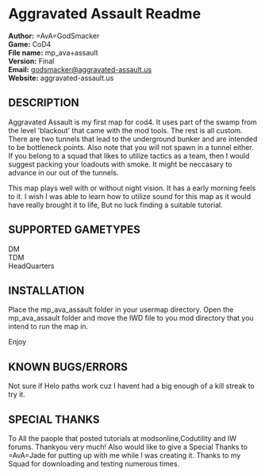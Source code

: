# Aggravated Assault Readme

**Author:** =AvA=GodSmacker  
**Game:** CoD4  
**File name:** mp_ava+assault  
**Version:** Final  
**Email:** godsmacker@aggravated-assault.us  
**Website:** aggravated-assault.us  

## DESCRIPTION

Aggravated Assault is my first map for cod4. It uses part of the swamp from 
the level 'blackout' that came with the mod tools. The rest is all custom. 
There are two tunnels that lead to the underground bunker and are intended
to be bottleneck points. Also note that you will not spawn in a tunnel either. 
If you belong to a squad that likes to utilize tactics as a team,
then I would suggest packing your loadouts with smoke. It might be neccasary to 
advance in our out of the tunnels.

This map plays well with or without night vision. It has a early morning feels to it. 
I wish I was able to learn how to utilize sound for this map as it would have really brought it to life, But no luck
finding a suitable tutorial.

## SUPPORTED GAMETYPES

DM  
TDM  
HeadQuarters  

## INSTALLATION

Place the mp_ava_assault folder in your usermap directory. Open the mp_ava_assault folder 
and move the IWD file to you mod directory that you intend to run the map in.

Enjoy

## KNOWN BUGS/ERRORS

Not sure if Helo paths work cuz I havent had a big enough of a kill streak to try it.


## SPECIAL THANKS

To All the paople that posted tutorials at modsonline,Codutility and IW forums. Thankyou very much!
Also would like to give a  Special Thanks to =AvA=Jade for putting up with me while I was creating it.
Thanks to my Squad for downloading and testing numerous times.
